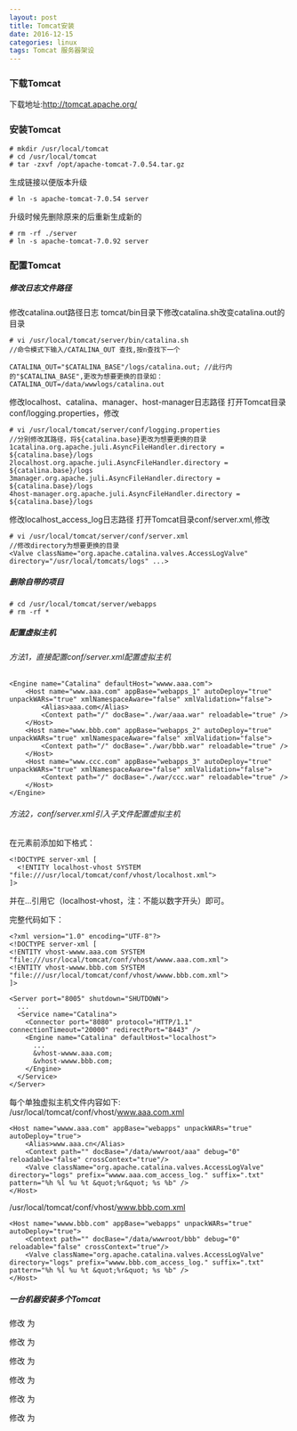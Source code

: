 ```yaml
---
layout: post
title: Tomcat安装
date: 2016-12-15
categories: linux
tags: Tomcat 服务器架设
---
```


### 下载Tomcat
下载地址:http://tomcat.apache.org/

### 安装Tomcat

```
# mkdir /usr/local/tomcat
# cd /usr/local/tomcat
# tar -zxvf /opt/apache-tomcat-7.0.54.tar.gz
```

生成链接以便版本升级

```
# ln -s apache-tomcat-7.0.54 server
```

升级时候先删除原来的后重新生成新的

```
# rm -rf ./server
# ln -s apache-tomcat-7.0.92 server
```

### 配置Tomcat

##### 修改日志文件路径

修改catalina.out路径日志
tomcat/bin目录下修改catalina.sh改变catalina.out的目录

```/data/wwwlogs/tomcat-web
# vi /usr/local/tomcat/server/bin/catalina.sh
//命令模式下输入/CATALINA_OUT 查找,按n查找下一个

CATALINA_OUT="$CATALINA_BASE"/logs/catalina.out; //此行内的"$CATALINA_BASE",更改为想要更换的目录如：CATALINA_OUT=/data/wwwlogs/catalina.out

```

修改localhost、catalina、manager、host-manager日志路径
打开Tomcat目录conf/logging.properties，修改

```
# vi /usr/local/tomcat/server/conf/logging.properties
//分别修改其路径，将${catalina.base}更改为想要更换的目录
1catalina.org.apache.juli.AsyncFileHandler.directory = ${catalina.base}/logs
2localhost.org.apache.juli.AsyncFileHandler.directory = ${catalina.base}/logs
3manager.org.apache.juli.AsyncFileHandler.directory = ${catalina.base}/logs
4host-manager.org.apache.juli.AsyncFileHandler.directory = ${catalina.base}/logs
```

修改localhost_access_log日志路径
打开Tomcat目录conf/server.xml,修改

```
# vi /usr/local/tomcat/server/conf/server.xml
//修改directory为想要更换的目录
<Valve className="org.apache.catalina.valves.AccessLogValve" directory="/usr/local/tomcats/logs" ...>
```

##### 删除自带的项目

```
# cd /usr/local/tomcat/server/webapps
# rm -rf *
```


##### 配置虚拟主机
###### 方法1，直接配置conf/server.xml配置虚拟主机

```
<Engine name="Catalina" defaultHost="wwww.aaa.com">
    <Host name="www.aaa.com" appBase="webapps_1" autoDeploy="true" unpackWARs="true" xmlNamespaceAware="false" xmlValidation="false">
        <Alias>aaa.com</Alias>
        <Context path="/" docBase="./war/aaa.war" reloadable="true" />
    </Host>
    <Host name="www.bbb.com" appBase="webapps_2" autoDeploy="true" unpackWARs="true" xmlNamespaceAware="false" xmlValidation="false">
        <Context path="/" docBase="./war/bbb.war" reloadable="true" />
    </Host>
    <Host name="www.ccc.com" appBase="webapps_3" autoDeploy="true" unpackWARs="true" xmlNamespaceAware="false" xmlValidation="false">
        <Context path="/" docBase="./war/ccc.war" reloadable="true" />
    </Host>
</Engine>
```

###### 方法2，conf/server.xml引入子文件配置虚拟主机
在<server>元素前添加如下格式：

```
<!DOCTYPE server-xml [
  <!ENTITY localhost-vhost SYSTEM "file:///usr/local/tomcat/conf/vhost/localhost.xml">
]>
```

并在<Engine>...</Engine>引用它（localhost-vhost，注：不能以数字开头）即可。

完整代码如下：

```
<?xml version="1.0" encoding="UTF-8"?>
<!DOCTYPE server-xml [
<!ENTITY vhost-wwww.aaa.com SYSTEM "file:///usr/local/tomcat/conf/vhost/wwww.aaa.com.xml">
<!ENTITY vhost-wwww.bbb.com SYSTEM "file:///usr/local/tomcat/conf/vhost/wwww.bbb.com.xml">
]>

<Server port="8005" shutdown="SHUTDOWN">
  ...
  <Service name="Catalina">
    <Connector port="8080" protocol="HTTP/1.1" connectionTimeout="20000" redirectPort="8443" />
    <Engine name="Catalina" defaultHost="localhost">
      ...
      &vhost-wwww.aaa.com;
      &vhost-wwww.bbb.com;
    </Engine>
  </Service>
</Server>
```

每个单独虚拟主机文件内容如下:
/usr/local/tomcat/conf/vhost/www.aaa.com.xml

```
<Host name="wwww.aaa.com" appBase="webapps" unpackWARs="true" autoDeploy="true">
    <Alias>www.aaa.cn</Alias>
    <Context path="" docBase="/data/wwwroot/aaa" debug="0" reloadable="false" crossContext="true"/>
    <Valve className="org.apache.catalina.valves.AccessLogValve" directory="logs" prefix="wwww.aaa.com_access_log." suffix=".txt" pattern="%h %l %u %t &quot;%r&quot; %s %b" />
</Host>
```

/usr/local/tomcat/conf/vhost/www.bbb.com.xml

```
<Host name="wwww.bbb.com" appBase="webapps" unpackWARs="true" autoDeploy="true">
    <Context path="" docBase="/data/wwwroot/bbb" debug="0" reloadable="false" crossContext="true"/>
    <Valve className="org.apache.catalina.valves.AccessLogValve" directory="logs" prefix="wwww.bbb.com_access_log." suffix=".txt" pattern="%h %l %u %t &quot;%r&quot; %s %b" />
</Host>
```

##### 一台机器安装多个Tomcat

修改 <Server port="8005" shutdown="SHUTDOWN"> 
为 <Server port="8006" shutdown="SHUTDOWN">

修改 <Connector port="8080" protocol="HTTP/1.1" connectionTimeout="20000" redirectPort="8443" />
为 <Connector port="8086" protocol="HTTP/1.1" connectionTimeout="20000" redirectPort="8446" />

修改 <Connector port="8009" protocol="AJP/1.3" redirectPort="8443" />
为 <Connector port="8007" protocol="AJP/1.3" redirectPort="8446" />



修改 <Server port="8005" shutdown="SHUTDOWN"> 
为 <Server port="8008" shutdown="SHUTDOWN">

修改 <Connector port="8080" protocol="HTTP/1.1" connectionTimeout="20000" redirectPort="8446" />
为 <Connector port="8088" protocol="HTTP/1.1" connectionTimeout="20000" redirectPort="8448" />

修改 <Connector port="8009" protocol="AJP/1.3" redirectPort="8443" />
为 <Connector port="8009" protocol="AJP/1.3" redirectPort="8448" />


